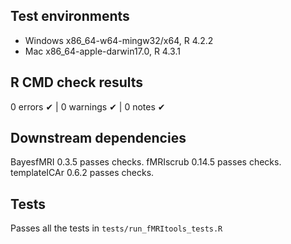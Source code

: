 ## Test environments

* Windows x86_64-w64-mingw32/x64, R 4.2.2
* Mac x86_64-apple-darwin17.0, R 4.3.1

## R CMD check results

0 errors ✔ | 0 warnings ✔ | 0 notes ✔

## Downstream dependencies

BayesfMRI 0.3.5 passes checks.
fMRIscrub 0.14.5 passes checks.
templateICAr 0.6.2 passes checks.

## Tests

Passes all the tests in `tests/run_fMRItools_tests.R`
